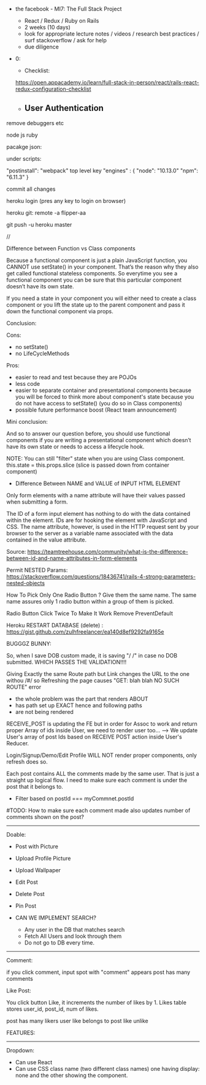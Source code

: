 + the facebook - MI7: The Full Stack Project
  - React / Redux / Ruby on Rails
  - 2 weeks (10 days)
  - look for appropriate lecture notes / videos / research best   practices / surf stackoverflow / ask for help
  - due diligence

+ 0:
  - Checklist: 
  
  https://open.appacademy.io/learn/full-stack-in-person/react/rails-react-redux-configuration-checklist
  
  - User Authentication
    - 

remove debuggers
etc

node js
ruby 

pacakge json:

under scripts:

"postinstall": "webpack"
top level key
  "engines" : {
    "node": "10.13.0"
    "npm": "6.11.3"
  }

  commit all changes

  heroku login (pres any key to login on browser)

  heroku git: remote -a flipper-aa

  git push -u heroku master

  //

Difference between Function vs Class components 

  Because a functional component is just a plain JavaScript function, you CANNOT use setState() in your component. That’s the reason why they also get called functional stateless components. So everytime you see a functional component you can be sure that this particular component doesn’t have its own state.

  If you need a state in your component you will either need to create a class component or you lift the state up to the parent component and pass it down the functional component via props.

  Conclusion:

  Cons:
  - no setState()
  - no LifeCycleMethods

  Pros:
  - easier to read and test because they are POJOs
  - less code
  - easier to separate container and presentational components
    because you will be forced to think more about component's
    state because you do not have access to setState() (you do so
    in Class components)
  - possible future performance boost (React team announcement)

  Mini conclusion: 
  
  And so to answer our question before, you should use functional components if you are writing a presentational component which doesn’t have its own state or needs to access a lifecycle hook. 

  NOTE: You can still "filter" state when you are using Class component. this.state = this.props.slice (slice is passed down from container component)

  - Difference Between NAME and VALUE of INPUT HTML ELEMENT

  Only form elements with a name attribute will have their values passed when submitting a form.

  The ID of a form input element has nothing to do with the data contained within the element. IDs are for hooking the element with JavaScript and CSS. The name attribute, however, is used in the HTTP request sent by your browser to the server as a variable name associated with the data contained in the value attribute.

  Source: https://teamtreehouse.com/community/what-is-the-difference-between-id-and-name-attributes-in-form-elements

  Permit NESTED Params: https://stackoverflow.com/questions/18436741/rails-4-strong-parameters-nested-objects

  How To Pick Only One Radio Button ? 
    Give them the same name. The same name assures only 1 radio button within a group of them is picked. 

  Radio Button Click Twice To Make It Work 
    Remove PreventDefault

  Heroku RESTART DATABASE (delete) :
    https://gist.github.com/zulhfreelancer/ea140d8ef9292fa9165e

  




  BUGGGZ BUNNY: 


  So, when I save DOB custom made, it is saving "/ /" in 
  case no DOB submitted. WHICH PASSES THE VALIDATION!!!!
  

Giving Exactly the same Route path 
but Link changes the URL to the one withou /#/
so Refreshing the page causes "GET: blah blah NO SUCH ROUTE" error
  - the whole problem was the part that renders ABOUT
  - has path set up EXACT hence and following paths 
  - are not being rendered

RECEIVE_POST is updating the FE but in order for Assoc to work and 
return proper Array of ids inside User, we need to render user too...
  --> We update User's array of post Ids based on RECEIVE POST action inside User's Reducer.

Login/Signup/Demo/Edit Profile WILL NOT render proper
components, only refresh does so. 

Each post contains ALL the comments made by the same user. That is just a straight up logical flow. 
I need to make sure each comment is under the post that it belongs to.
- Filter based on postId === myCommnet.postId

#TODO: How to make sure each comment made also updates number of comments shown on the post?



-----------------------------------------

Doable:

- Post with Picture
- Upload Profile Picture
- Upload Wallpaper
- Edit Post
- Delete Post
- Pin Post

- CAN WE IMPLEMENT SEARCH?
  - Any user in the DB that matches search
  - Fetch All Users and look through them
  - Do not go to DB every time.
----------------------------------------------

Comment: 

if you click comment, input spot with "comment" appears
post has many comments

Like Post: 

You click button Like, it increments the number of 
likes by 1. Likes table stores user_id, post_id, num of likes.

post has many likers
user like belongs to post
like
unlike

FEATURES:

--------------------------------------------

Dropdown:

- Can use React
- Can use CSS class name (two different class names)
one having display: none and the other showing the component.